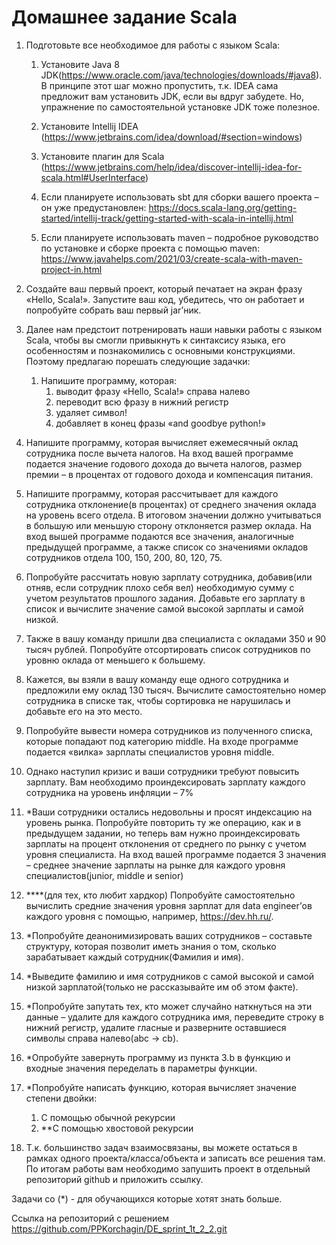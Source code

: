 # Домашнее задание Scala

1. Подготовьте все необходимое для работы с языком Scala:

    1. Установите Java 8 JDK(https://www.oracle.com/java/technologies/downloads/#java8). В принципе этот шаг можно пропустить, т.к. IDEA сама предложит вам установить JDK, если вы вдруг забудете. Но, упражнение по самостоятельной установке JDK тоже полезное.

    1. Установите Intellij IDEA (https://www.jetbrains.com/idea/download/#section=windows)

    1. Установите плагин для Scala (https://www.jetbrains.com/help/idea/discover-intellij-idea-for-scala.html#UserInterface)

    1. Если планируете использовать sbt для сборки вашего проекта – он уже предустановлен: https://docs.scala-lang.org/getting-started/intellij-track/getting-started-with-scala-in-intellij.html

    1. Если планируете использовать maven – подробное руководство по установке и сборке проекта с помощью maven: https://www.javahelps.com/2021/03/create-scala-with-maven-project-in.html


1. Создайте ваш первый проект, который печатает на экран фразу «Hello, Scala!». Запустите ваш код, убедитесь, что он работает и попробуйте собрать ваш первый jar’ник.

1. Далее нам предстоит потренировать наши навыки работы с языком Scala, чтобы вы смогли привыкнуть к синтаксису языка, его особенностям и познакомились с основными конструкциями. Поэтому предлагаю порешать следующие задачки:

    1. Напишите программу, которая:
        1. выводит фразу «Hello, Scala!» справа налево
        1. переводит всю фразу в нижний регистр
        1. удаляет символ!
        1. добавляет в конец фразы «and goodbye python!»

1. Напишите программу, которая вычисляет ежемесячный оклад сотрудника после вычета налогов. На вход вашей программе подается значение годового дохода до вычета налогов, размер премии – в процентах от годового дохода и компенсация питания.

1. Напишите программу, которая рассчитывает для каждого сотрудника отклонение(в процентах) от среднего значения оклада на уровень всего отдела. В итоговом значении должно учитываться в большую или меньшую сторону отклоняется размер оклада. На вход вышей программе подаются все значения, аналогичные предыдущей программе, а также список со значениями окладов сотрудников отдела 100, 150, 200, 80, 120, 75.

1. Попробуйте рассчитать новую зарплату сотрудника, добавив(или отняв, если сотрудник плохо себя вел) необходимую сумму с учетом результатов прошлого задания. Добавьте его зарплату в список и вычислите значение самой высокой зарплаты и самой низкой.

1. Также в вашу команду пришли два специалиста с окладами 350 и 90 тысяч рублей. Попробуйте отсортировать список сотрудников по уровню оклада от меньшего к большему.

1. Кажется, вы взяли в вашу команду еще одного сотрудника и предложили ему оклад 130 тысяч. Вычислите самостоятельно номер сотрудника в списке так, чтобы сортировка не нарушилась и добавьте его на это место.

1. Попробуйте вывести номера сотрудников из полученного списка, которые попадают под категорию middle. На входе программе подается «вилка» зарплаты специалистов уровня middle.


1. Однако наступил кризис и ваши сотрудники требуют повысить зарплату. Вам необходимо проиндексировать зарплату каждого сотрудника на уровень инфляции – 7%

1. *Ваши сотрудники остались недовольны и просят индексацию на уровень рынка. Попробуйте повторить ту же операцию, как и в предыдущем задании, но теперь вам нужно проиндексировать зарплаты на процент отклонения от среднего по рынку с учетом уровня специалиста. На вход вашей программе подается 3 значения – среднее значение зарплаты на рынке для каждого уровня специалистов(junior, middle и senior)

1. ****(для тех, кто любит хардкор) Попробуйте самостоятельно вычислить средние значения уровня зарплат для data engineer’ов каждого уровня с помощью, например,  https://dev.hh.ru/.

1. *Попробуйте деанонимизировать ваших сотрудников – составьте структуру, которая позволит иметь знания о том, сколько зарабатывает каждый сотрудник(Фамилия и имя).

1. *Выведите фамилию и имя сотрудников с самой высокой и самой низкой зарплатой(только не рассказывайте им об этом факте).

1. *Попробуйте запутать тех, кто может случайно наткнуться на эти данные – удалите для каждого сотрудника имя, переведите строку в нижний регистр, удалите гласные и разверните оставшиеся символы справа налево(abc -> cb).

1. *Опробуйте завернуть программу из пункта 3.b в функцию и входные значения переделать в параметры функции.

1. *Попробуйте написать функцию, которая вычисляет значение степени двойки:
    1. С помощью обычной рекурсии
    1. **С помощью хвостовой рекурсии 

1. Т.к. большинство задач взаимосвязаны, вы можете остаться в рамках одного проекта/класса/объекта и записать все решения там. По итогам работы вам необходимо запушить проект в отдельный репозиторий github и приложить ссылку. 

Задачи со (*) - для обучающихся которые хотят знать больше.

Ссылка на репозиторий с решением https://github.com/PPKorchagin/DE_sprint_1t_2_2.git
